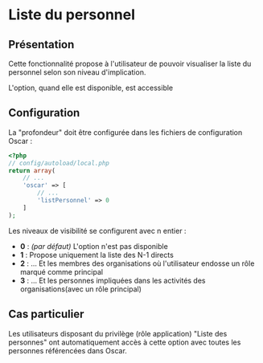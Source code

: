 # Liste du personnel

## Présentation
Cette fonctionnalité propose à l'utilisateur de pouvoir visualiser la liste du personnel selon son niveau d'implication. 

L'option, quand elle est disponible, est accessible

## Configuration
La "profondeur" doit être configurée dans les fichiers de configuration Oscar :
 
```php
<?php
// config/autoload/local.php
return array(
    // ...
    'oscar' => [
        // ...
        'listPersonnel' => 0    
    ]
);
```

Les niveaux de visibilité se configurent avec n entier : 

 - **0** : *(par défaut)* L'option n'est pas disponible
 - **1** : Propose uniquement la liste des N-1 directs
 - **2** : ... Et les membres des organisations où l'utilisateur endosse un rôle marqué comme principal
 - **3** : ... Et les personnes impliquées dans les activités des organisations(avec un rôle principal)
 
## Cas particulier

Les utilisateurs disposant du privilège (rôle application) "Liste des personnes" ont automatiquement accès à cette option avec toutes les personnes référencées dans Oscar.